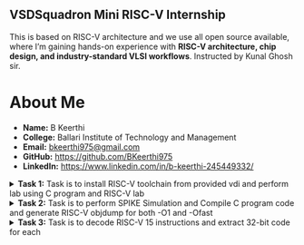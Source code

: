 ## VSDSquadron Mini RISC-V Internship  

This is based on RISC-V architecture and we use all open source available, where I’m gaining hands-on experience with **RISC-V architecture, chip design, and industry-standard VLSI workflows**. Instructed by Kunal Ghosh sir.


# About Me  

- **Name:** B Keerthi  
- **College:** Ballari Institute of Technology and Management  
- **Email:** bkeerthi975@gmail.com  
- **GitHub:** https://github.com/BKeerthi975  
- **LinkedIn:** https://www.linkedin.com/in/b-keerthi-245449332/

<details>
<summary><strong>Task 1:</strong> Task is to install RISC-V toolchain from provided vdi and perform lab using C program and RISC-V lab</summary>

### 1. Install RISC-V toolchain using vdi file provided
![file-list](https://github.com/user-attachments/assets/fa9673e4-13b9-4bcd-9cbc-4933813ff5da)

### 2. C Program based lab
we have to follow these steps given below to perform this lab
1. Open the terminal and then open leafpad which is editor to save a c program file with name sum1ton
```bash
leafpad sum1ton.c
```
2.Write the c program to add n numbers and then save (crtl+s) 
3.Run the given commend
```bash
gcc sum1ton.c
./a.out
```
![WhatsApp Image 2025-03-24 at 23 13 36 (1)](https://github.com/user-attachments/assets/d7018c2e-c65c-4be1-b009-92a6de2c0389)
![image](https://github.com/user-attachments/assets/40dd2e03-0984-498a-80ec-a0d92f2d749d)

### 3. RISC-V Lab
Follow these commends
1.open terminal and run commend
```bash
cat sum1ton.c
riscv64-unknown-elf-gcc -O1 -mabi=lp64 -march=rv64i -o sum1ton.o sum1ton.c
ls ltr sum1ton.o
```
![image](https://github.com/user-attachments/assets/c0fc1d31-9ac2-4ccc-a2fb-94486114a7da)

2.run the given commend to see assembly language code of our c program

```bash
riscv64-unknown-elf-objdump -d sum1ton.o
```
![image](https://github.com/user-attachments/assets/cdaf76a8-f9c4-4a11-b6ff-ee30c73282b5)

### 🔍 Explanation of Command-Line 

- **`-mabi=lp64`**:  
  This option sets the Application Binary Interface (ABI) to `lp64`. In this mode, all integers, long integers, and pointers are treated as 64-bit values. It’s the standard ABI used when targeting a 64-bit RISC-V architecture.

- **`-march=rv64i`**:  
  With this flag, the compiler is told to use the `rv64i` instruction set, which is the base 64-bit integer instruction set for RISC-V. It clearly specifies that the code is meant for a 64-bit processor.

- **`riscv-objdump`**:  
  This is a disassembler tool specifically for RISC-V binaries. It helps break down compiled code into assembly instructions, which is very useful for understanding how your code behaves at the hardware level and for debugging.

- **`-Ofast`**:  
  This optimization flag enables aggressive compiler optimizations to boost performance. It goes beyond standard optimization levels by enabling flags that may disregard strict compliance with language standards. It’s ideal for performance-critical applications, but should be used with care since it might cause unexpected behavior in some cases.

- **`-O1`**:  
  This is a basic optimization level. It balances better performance with shorter compilation times. Compared to `-Ofast`, it’s more conservative, aiming to reduce execution time and code size without introducing risks of aggressive transformations.

</details>

<details>
<summary><strong>Task 2:</strong> Task is to perform SPIKE Simulation and Compile C program code and generate RISC-V objdump for both -O1 and -Ofast</summary>
1.WHAT IS SPIKE IN RISC-V?
        
SPIKE is a simulator for the RISC-V Instruction Set Architecture (ISA). It allows developers to test and analyze RISC-V programs without needing real hardware. SPIKE is written in C++ and is open-source. It simulates a RISC-V processor along with its cache system, making it useful for running software like applications or even the Linux kernel. It's commonly used as a starting point for testing and running programs on RISC-V platforms.

2.Install SPIKE

Using below commends we can install Spike 
```bash
sudo apt update
sudo apt install spike 
```

3.Written a c program for product of 2 numbers using the below commend and save it 
```bash
leafpad productab.c &
```
![image](https://github.com/user-attachments/assets/8249f7a7-2bca-4930-a1f0-d97f8a6601e3)

4.Images showing RISC-V objdunp for -O1 and -Ofast 

For -O1 
![image](https://github.com/user-attachments/assets/46579fba-b194-4021-8a1a-19beb9504db7)

For -Ofast
![image](https://github.com/user-attachments/assets/09e9f7cd-d0d4-4afa-b543-e6295d3561a0)

5.Images having 15 instruction for -O1 and 12 for -Ofast

For -O1 getting below shown 
![image](https://github.com/user-attachments/assets/c3354d96-3cbb-4ca4-b755-8a956a5b2e0a)

For -Ofast getting below shown
![image](https://github.com/user-attachments/assets/e4b80a86-579b-497d-9509-18c291310f50)


</details>


<details>
<summary><strong>Task 3:</strong> Task is to decode RISC-V 15 instructions and extract 32-bit code for each</summary>
1.What is RISC-V?

RISC-V is an open-source instruction set architecture (ISA) that empowers developers to design and build processors tailored to specific applications—without the burden of licensing fees. It stands out from proprietary ISAs by offering a flexible and free alternative, making it a popular choice for academic research, startups, and large-scale industrial designs alike.

Rooted in the principles of Reduced Instruction Set Computing (RISC), RISC-V represents the fifth generation of this streamlined computing architecture. Its simplicity and modular design make it both powerful and efficient, ideal for modern computing needs—from embedded systems to supercomputers.
2. Instruction Format in RISC-V

In any processor architecture, the instruction format defines how a machine-level instruction is structured. In RISC-V, instructions are represented in binary (a sequence of 0s and 1s) and each part of the instruction carries specific information—such as what operation to perform, which registers to use, and how data should be processed or moved.

These formats play a critical role in how the processor decodes and executes each command. Understanding how instructions are laid out helps in designing compilers, writing assembly programs, and even building custom hardware that supports the RISC-V standard.

There are 6 instruction formats in RISC-V:

R-format
I-format
S-format
B-format
U-format
J-format
RISCV Instruction Types

Let’s discuss each of the instruction formats in detail with examples.

1. R-type Instruction

In RV32, each instruction is of size 32 bits. In R-type instruction, R stands for register which means that operations are carried on the Registers and not on memory location. This instruction type is used to execute various arithmetic and logical operations. The entire 32 bits instruction is divided into 6 fields as shown below.

R-type

The first field in the instruction format is known as opcode, also referred as operation code. The opcode is of length 7 bits and is used to determine the type of instruction format.
The next subfield is known as rd field which is referred as Destination Register. The rd field is of length 5 bits and is used to store the final result of operation.
The next subfield is func3 also referred as function 3. Here the ‘3’ represents the size of this field. This field tells the detail about the operation, i.e., the type of arithmetic and logical that is performed.
The next two subfields are the source registers, rs1 and rs2 each of length 5 bits. These are mainly used to store and manipulate the data during the execution of instructions.
The last subfield is func7 also referred as function 7. Here ‘7’ represents the size of the field. The function of func7 field is same as that of func3 field.

2. I-type Instruction
In RV32, each instruction is of size 32 bits. In I-type instruction, I stand for immediate which means that operations use Registers and Immediate value for their execution and are not related with memory location. This instruction type is used in immediate and load operations. The entire 32 bits instruction is divided into 5 fields as shown below.

I-type

The first field in the instruction format is known as opcode, also referred as operation code. The opcode is of length 7 bits and is used to determine the type of instruction format.
The next subfield is known as rd field which is referred as Destination Register. The rd field is of length 5 bits and is used to store the final result of operation.
The next subfield is func3 also referred as function 3. Here the ‘3’ represents the size of this field. This field tells the detail about the operation, i.e., the type of arithmetic and logical that is performed.
The next subfield is the source registers, rs1 of length 5 bits. It is mainly used to store and manipulate the data during the execution of instructions.
The only difference between R-type and I-type is rs2 and func7 field of R-type has been replaced by 12-bits signed immediate, imm[11:0].

3. S-type Instruction
In RV32, each instruction is of size 32 bits. In S-type instruction, S stand for store which means it is store type instruction that helps to store the value of register into the memory. Mainly, this instruction type is used for store operations. The entire 32 bits instruction is divided into 6 fields as shown below.

s-type

The first field in the instruction format is known as opcode, also referred as operation code. The opcode is of length 7 bits and is used to determine the type of instruction format.
S-type instructions encode a 12-bit signed immediate, with the top seven bits imm[11:5] in bits [31:25] of the instruction and the lower five bits imm[4:0] in bits [11:7] of the instruction.
S-type instruction doesn’t have rd fields which states that these instructions are not used to write value to a register, but to write/store a value to a memory.
The value to be stored is defined in rs1 field and address to which we have to store this value is calculated using rs1 and immediate field. The width of the operation and types of instruction is defined by func3, it can be a word, half-word or byte.

4. B-type Instruction
In RV32, each instruction is of size 32 bits. In B-type instruction, B stand for branching which means it is mainly used for branching based on certain conditions. The entire 32 bits instruction is divided into 8 fields as shown below.

B-type

The first field in the instruction format is known as opcode, also referred as operation code. The opcode is of length 7 bits and is used to determine the type of instruction format.
B-type instructions encode a 12-bit signed immediate, with the most significant bit imm[12] in bit [31] of the instruction, six bits imm[10:5] in bits [25:30] of the instruction, four bits imm[4:1] in bits [11:8] and one bit imm[11] on bit[7].
There are two source registers rs1 and rs2 on which various operations are performed based on certain conditions, and those conditions are defined by func3 field.
After performing operations on the source register based on the conditions, it is evaluated that if the condition is true, Program Counter value gets updated by PC = Present PC Value + Immediate Value, and if the condition is false then PC will be given as PC = Present PC value + 4 bytes, which states that PC will move to next instruction set.
RV32 instructions are word-aligned, which means that address is always defined in the multiple of 4 bytes.

5. U-type Instruction
In RV32, each instruction is of size 32 bits. In U-type instruction, U stand for Upper Immediate instructions which means it is simply used to transfer the immediate data into the destination register. The entire 32 bits instruction is divided into 3 fields as shown below.

u-type

The first field in the instruction format is known as opcode, also referred as operation code. The opcode is of length 7 bits and is used to determine the type of instruction format.
The U-type instruction only consists of two instructions, i.e., LUI and AUIPC.
For Example, lets take the instruction lui rd, imm and understand this instruction. lui x15, 0x13579 : This instruction will be executed and the immediate value 0x13579 will be written in the MSB of the rd x15, and it will look like x15 = 0x13579000.

6. J-type Instruction
In RV32, each instruction is of size 32 bits. In U-type instruction, J stand for jump, which means that this instruction format is used to implement jump type instruction. The entire 32 bits instruction is divided into 6 fields as shown below.

j-type

The first field in the instruction format is known as opcode, also referred as operation code. The opcode is of length 7 bits and is used to determine the type of instruction format.
The J-type instruction only consists of single instruction, JAL.
J-type instruction encode 20 bits signed immediate which is divided into four fields.
The J-type instructions are often used to perform jump to the desired memory location. The address of the desired memory location is defined in the instruction. These instructions are also used to implement loops.

### Instruction 1: add x5, x6, x7  
- Format: R-Type  
- Opcode: 0110011  
- 32-bit Encoding: 0000000 00111 00110 000 00101 0110011  

### Instruction 2: sub x8, x9, x10  
- Format: R-Type  
- Opcode: 0110011  
- 32-bit Encoding: 0100000 01010 01001 000 01000 0110011  

### Instruction 3: and x11, x12, x13  
- Format: R-Type  
- Opcode: 0110011  
- 32-bit Encoding: 0000000 01101 01100 111 01011 0110011  

### Instruction 4: or x14, x15, x16  
- Format: R-Type  
- Opcode: 0110011  
- 32-bit Encoding: 0000000 10000 01111 110 01110 0110011  

### Instruction 5: xor x17, x18, x19  
- Format: R-Type  
- Opcode: 0110011  
- 32-bit Encoding: 0000000 10011 10010 100 10001 0110011  

### Instruction 6: sll x20, x21, x22  
- Format: R-Type  
- Opcode: 0110011  
- 32-bit Encoding: 0000000 10110 10101 001 10100 0110011  

### Instruction 7: srl x23, x24, x25  
- Format: R-Type  
- Opcode: 0110011  
- 32-bit Encoding: 0000000 11001 11000 101 10111 0110011  

### Instruction 8: lw x6, 12(x7)  
- Format: I-Type  
- Opcode: 0000011  
- 32-bit Encoding: 00001100 00111 010 00110 0000011  

### Instruction 9: sw x6, 12(x7)  
- Format: S-Type  
- Opcode: 0100011  
- 32-bit Encoding: 0000110 00110 00111 010 01100 0100011  

### Instruction 10: beq x5, x6, label  
- Format: B-Type  
- Opcode: 1100011  
- 32-bit Encoding: 000000 00110 00101 000 00000 1100011  

### Instruction 11: bne x7, x8, label  
- Format: B-Type  
- Opcode: 1100011  
- 32-bit Encoding: 000000 01000 00111 001 00000 1100011  

### Instruction 12: jal x1, label  
- Format: J-Type  
- Opcode: 1101111  
- 32-bit Encoding: 000000000000 00000 000 00001 1101111  

### Instruction 13: jalr x2, x3, 16  
- Format: I-Type  
- Opcode: 1100111  
- 32-bit Encoding: 00010000 00011 000 00010 1100111  

### Instruction 14: lui x4, 0x10000  
- Format: U-Type  
- Opcode: 0110111  
- 32-bit Encoding: 00010000000000000000 00100 0110111  

### Instruction 15: auipc x5, 0x20000  
- Format: U-Type  
- Opcode: 0010111  
- 32-bit Encoding: 00100000000000000000 00101 0010111

</details>


